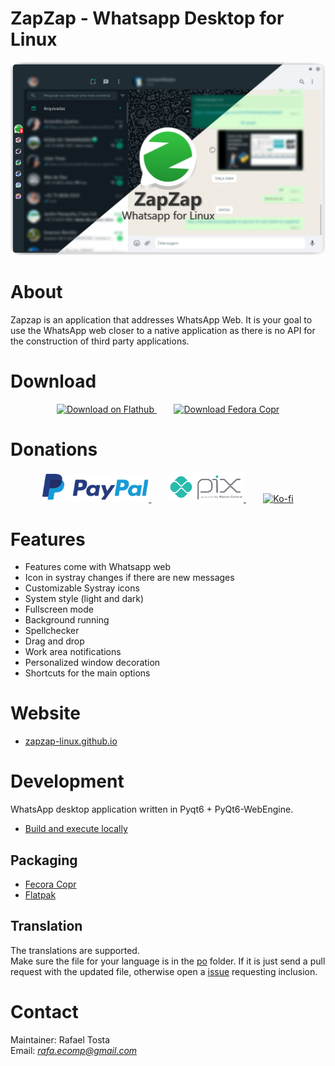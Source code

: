 # ZapZap - Whatsapp Desktop for Linux 

![Zapzap for whatsapp](share/screenshot/default.png)

# About
Zapzap is an application that addresses WhatsApp Web. It is your goal to use the WhatsApp web closer to a native application as there is no API for the construction of third party applications.

# Download
<p align="center">
    <a href="https://flathub.org/apps/details/com.rtosta.zapzap">
        <img  alt="Download on Flathub" src="https://flathub.org/assets/badges/flathub-badge-en.png" width="150">
    </a>
    &nbsp;&nbsp;&nbsp;&nbsp;&nbsp;&nbsp;
    <a href="https://copr.fedorainfracloud.org/coprs/rafatosta/zapzap/">
        <img  alt="Download Fedora Copr" src="https://redhat.discourse-cdn.com/fedoraproject/original/1X/c5f38bdccf3bed038510138b9dc16b3bf01b6e13.png" width="150" height='50'>
    </a>
</p>

# Donations
<p align="center">
    <a href="https://www.paypal.com/donate/?business=E7R4BVR45GRC2&no_recurring=0&item_name=ZapZap+-+Whatsapp+Desktop+for+linux%0AAn+unofficial+WhatsApp+desktop+application+written+in+Pyqt6+%2B+PyQt6-WebEngine.&currency_code=USD">
        <img alt="Donate" src="share/logos/PayPal.svg" width="170">
    </a>
    &nbsp;&nbsp;&nbsp;&nbsp;&nbsp;&nbsp;
    <a href="https://nubank.com.br/pagar/3c3r2/LS2hiJJKzv">
        <img  alt="Pix" src="share/logos/pix.png" width="120">
    </a>
    &nbsp;&nbsp;&nbsp;&nbsp;&nbsp;&nbsp;
    <a href="https://ko-fi.com/X8X2E1OLG">
        <img  alt="Ko-fi" src="https://ko-fi.com/img/githubbutton_sm.svg" width="350">
    </a>
</p>

# Features
- Features come with Whatsapp web
- Icon in systray changes if there are new messages
- Customizable Systray icons
- System style (light and dark)
- Fullscreen mode
- Background running
- Spellchecker
- Drag and drop
- Work area notifications
- Personalized window decoration
- Shortcuts for the main options

# Website
- [zapzap-linux.github.io](https://zapzap-linux.github.io/)

# Development
WhatsApp desktop application written in Pyqt6 + PyQt6-WebEngine.

- [Build and execute locally](/_run/README.md)

## Packaging
- [Fecora Copr](/_packaging/fedora/zapzap.spec)
- [Flatpak](/_packaging/flatpak/README.md)

## Translation
The translations are supported. </br>
Make sure the file for your language is in the [po](/po) folder. If it is just send a pull request with the updated file, otherwise open a [issue](https://github.com/zapzap-linux/zapzap/issues) requesting inclusion.

# Contact
Maintainer: Rafael Tosta<br/>
Email: *rafa.ecomp@gmail.com*<br/>
